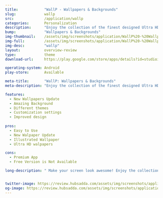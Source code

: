 ```yaml
---
title:            "WallP - Wallpapers & Backgrounds"
slug:             wallp
src:              /application/wallp
categories:       Personalization
description:      "Enjoy the collection of the finest designed Ultra HD Wallpapers & Backgrounds."
bump:             "Wallpapers & Backgrounds"
img-thumbnail:    /assets/img/screenshots/application/WallP%20-%20Wallpapers%20&%20Backgrounds.jpg
img-full:         /assets/img/screenshots/application/WallP%20-%20Wallpapers%20&%20Backgrounds.jpg"
img-desc:         "wallp"
layout:           overview-review
type:             theme
download-url:     https://play.google.com/store/apps/details?id=studioimagine.apps.wallp.pro

operating-system: Android
play-store:       Available

meta-title:       "WallP: Wallpapers & Backgrounds"
meta-description: "Enjoy the collection of the finest designed Ultra HD Wallpapers & Backgrounds."

features:
  - New Wallpapers Update
  - Amazing Background 
  - Different themes
  - Customization settings 
  - Improved design
  
pros:
  - Easy to Use
  - New Walpaper Update
  - Illustrated Wallpaper 
  - Ultra HD walpapers

cons:
  - Premium App 
  - Free Version is Not Available

long-description: " Make your screen look awesome! Enjoy the collection of the finest designed Ultra HD Wallpapers & Backgrounds. There are numerous backgrounds from which you can choose so change them as often as you like, to make your phone look great!"


twitter-image: https://review.hubsadda.com/assets/img/screenshots/application/WallP%20-%20Wallpapers%20&%20Backgrounds.jpg
og-image: https://review.hubsadda.com/assets/img/screenshots/application/WallP%20-%20Wallpapers%20&%20Backgrounds.jpg
---
```

